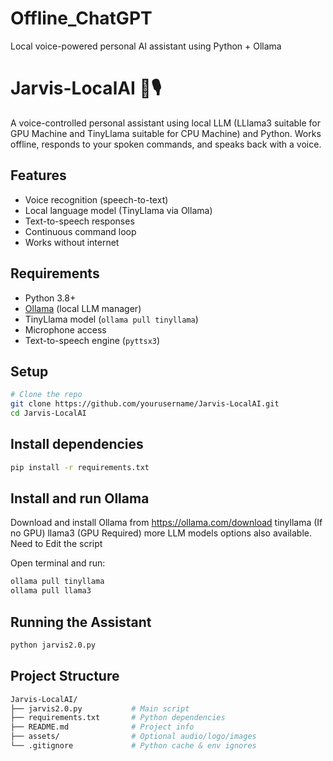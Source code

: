 # Offline_ChatGPT
Local voice-powered personal AI assistant using Python + Ollama

# Jarvis-LocalAI 🧠🎙️

A voice-controlled personal assistant using local LLM (LLlama3 suitable for GPU Machine and TinyLlama suitable for CPU Machine) and Python. Works offline, responds to your spoken commands, and speaks back with a voice.

## Features

- Voice recognition (speech-to-text)
- Local language model (TinyLlama via Ollama)
- Text-to-speech responses
- Continuous command loop
- Works without internet

## Requirements

- Python 3.8+
- [Ollama](https://ollama.com/) (local LLM manager)
- TinyLlama model (`ollama pull tinyllama`)
- Microphone access
- Text-to-speech engine (`pyttsx3`)

## Setup

```bash
# Clone the repo
git clone https://github.com/yourusername/Jarvis-LocalAI.git
cd Jarvis-LocalAI
```

## Install dependencies
```bash
pip install -r requirements.txt
```

## Install and run Ollama

Download and install Ollama from https://ollama.com/download
tinyllama (If no GPU)
llama3 (GPU Required)
more LLM models options also available. Need to Edit the script

Open terminal and run:
```bash
ollama pull tinyllama 
ollama pull llama3 
```

## Running the Assistant
```bash
python jarvis2.0.py
```

## Project Structure
```bash
Jarvis-LocalAI/
├── jarvis2.0.py           # Main script
├── requirements.txt       # Python dependencies
├── README.md              # Project info
├── assets/                # Optional audio/logo/images
└── .gitignore             # Python cache & env ignores
```
